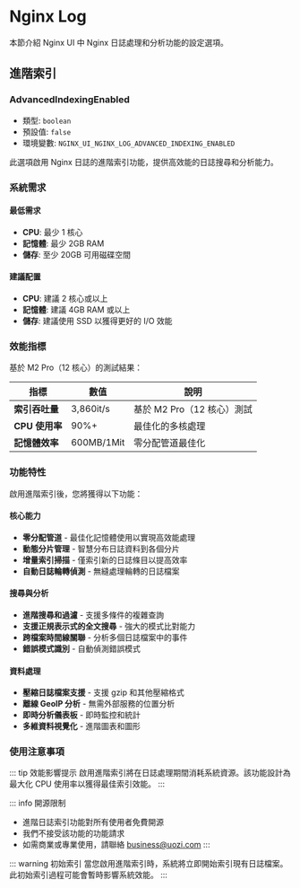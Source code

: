 # Nginx Log

本節介紹 Nginx UI 中 Nginx 日誌處理和分析功能的設定選項。

## 進階索引

### AdvancedIndexingEnabled

- 類型: `boolean`
- 預設值: `false`
- 環境變數: `NGINX_UI_NGINX_LOG_ADVANCED_INDEXING_ENABLED`

此選項啟用 Nginx 日誌的進階索引功能，提供高效能的日誌搜尋和分析能力。

### 系統需求

#### 最低需求
- **CPU**: 最少 1 核心
- **記憶體**: 最少 2GB RAM
- **儲存**: 至少 20GB 可用磁碟空間

#### 建議配置
- **CPU**: 建議 2 核心或以上
- **記憶體**: 建議 4GB RAM 或以上
- **儲存**: 建議使用 SSD 以獲得更好的 I/O 效能

### 效能指標

基於 M2 Pro（12 核心）的測試結果：

| 指標 | 數值 | 說明 |
|------|------|------|
| **索引吞吐量** | 3,860it/s | 基於 M2 Pro（12 核心）測試 |
| **CPU 使用率** | 90%+ | 最佳化的多核處理 |
| **記憶體效率** | 600MB/1Mit | 零分配管道最佳化 |

### 功能特性

啟用進階索引後，您將獲得以下功能：

#### 核心能力
- **零分配管道** - 最佳化記憶體使用以實現高效能處理
- **動態分片管理** - 智慧分布日誌資料到各個分片
- **增量索引掃描** - 僅索引新的日誌條目以提高效率
- **自動日誌輪轉偵測** - 無縫處理輪轉的日誌檔案

#### 搜尋與分析
- **進階搜尋和過濾** - 支援多條件的複雜查詢
- **支援正規表示式的全文搜尋** - 強大的模式比對能力
- **跨檔案時間線關聯** - 分析多個日誌檔案中的事件
- **錯誤模式識別** - 自動偵測錯誤模式

#### 資料處理
- **壓縮日誌檔案支援** - 支援 gzip 和其他壓縮格式
- **離線 GeoIP 分析** - 無需外部服務的位置分析
- **即時分析儀表板** - 即時監控和統計
- **多維資料視覺化** - 進階圖表和圖形

### 使用注意事項

::: tip 效能影響提示
啟用進階索引將在日誌處理期間消耗系統資源。該功能設計為最大化 CPU 使用率以獲得最佳索引效能。
:::

::: info 開源限制
- 進階日誌索引功能對所有使用者免費開源
- 我們不接受該功能的功能請求
- 如需商業或專業使用，請聯絡 business@uozi.com
:::

::: warning 初始索引
當您啟用進階索引時，系統將立即開始索引現有日誌檔案。此初始索引過程可能會暫時影響系統效能。
:::